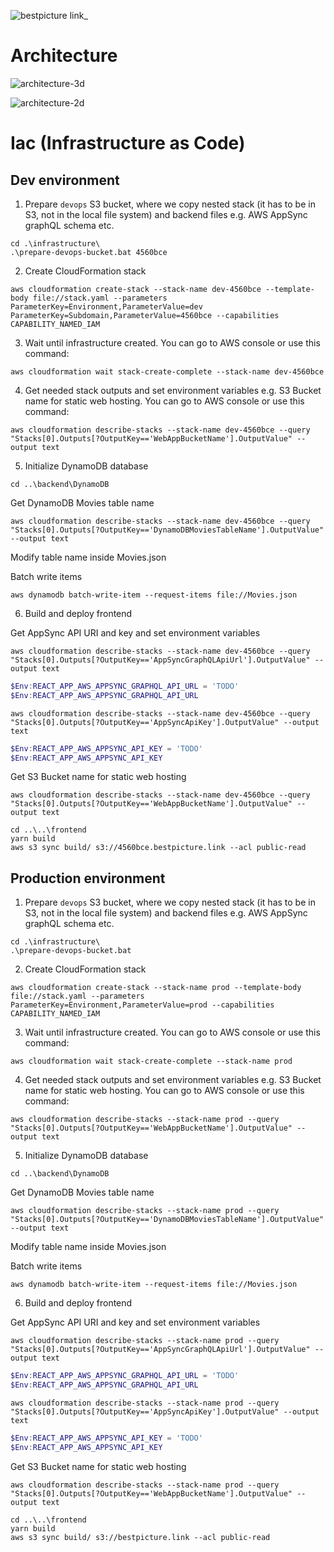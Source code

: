 ![bestpicture link_](https://user-images.githubusercontent.com/8171434/90150720-3d2df680-dd86-11ea-80cb-a3c3870587ba.png)

# Architecture

![architecture-3d](https://user-images.githubusercontent.com/8171434/90000588-aa5f6000-dc90-11ea-9028-9f967e56ca59.png)

![architecture-2d](https://user-images.githubusercontent.com/8171434/90000593-ab908d00-dc90-11ea-9616-9880242664b9.png)

# Iac (Infrastructure as Code)

## Dev environment

1. Prepare `devops` S3 bucket, where we copy nested stack (it has to be in S3, not in the local file system) and backend files e.g. AWS AppSync graphQL schema etc.

```
cd .\infrastructure\
.\prepare-devops-bucket.bat 4560bce
```

2. Create CloudFormation stack

```
aws cloudformation create-stack --stack-name dev-4560bce --template-body file://stack.yaml --parameters ParameterKey=Environment,ParameterValue=dev ParameterKey=Subdomain,ParameterValue=4560bce --capabilities CAPABILITY_NAMED_IAM
```

3. Wait until infrastructure created. You can go to AWS console or use this command:

```
aws cloudformation wait stack-create-complete --stack-name dev-4560bce
```

4. Get needed stack outputs and set environment variables e.g. S3 Bucket name for static web hosting. You can go to AWS console or use this command:

```
aws cloudformation describe-stacks --stack-name dev-4560bce --query "Stacks[0].Outputs[?OutputKey=='WebAppBucketName'].OutputValue" --output text
```

5. Initialize DynamoDB database

```
cd ..\backend\DynamoDB
```

Get DynamoDB Movies table name

```
aws cloudformation describe-stacks --stack-name dev-4560bce --query "Stacks[0].Outputs[?OutputKey=='DynamoDBMoviesTableName'].OutputValue" --output text
```

Modify table name inside Movies.json

Batch write items

```
aws dynamodb batch-write-item --request-items file://Movies.json
```

6. Build and deploy frontend

Get AppSync API URI and key and set environment variables

```
aws cloudformation describe-stacks --stack-name dev-4560bce --query "Stacks[0].Outputs[?OutputKey=='AppSyncGraphQLApiUrl'].OutputValue" --output text
```

```powershell
$Env:REACT_APP_AWS_APPSYNC_GRAPHQL_API_URL = 'TODO'
$Env:REACT_APP_AWS_APPSYNC_GRAPHQL_API_URL
```

```
aws cloudformation describe-stacks --stack-name dev-4560bce --query "Stacks[0].Outputs[?OutputKey=='AppSyncApiKey'].OutputValue" --output text
```

```powershell
$Env:REACT_APP_AWS_APPSYNC_API_KEY = 'TODO'
$Env:REACT_APP_AWS_APPSYNC_API_KEY
```

Get S3 Bucket name for static web hosting

```
aws cloudformation describe-stacks --stack-name dev-4560bce --query "Stacks[0].Outputs[?OutputKey=='WebAppBucketName'].OutputValue" --output text
```

```
cd ..\..\frontend
yarn build
aws s3 sync build/ s3://4560bce.bestpicture.link --acl public-read
```

## Production environment

1. Prepare `devops` S3 bucket, where we copy nested stack (it has to be in S3, not in the local file system) and backend files e.g. AWS AppSync graphQL schema etc.

```
cd .\infrastructure\
.\prepare-devops-bucket.bat
```

2. Create CloudFormation stack

```
aws cloudformation create-stack --stack-name prod --template-body file://stack.yaml --parameters ParameterKey=Environment,ParameterValue=prod --capabilities CAPABILITY_NAMED_IAM
```

3. Wait until infrastructure created. You can go to AWS console or use this command:

```
aws cloudformation wait stack-create-complete --stack-name prod
```

4. Get needed stack outputs and set environment variables e.g. S3 Bucket name for static web hosting. You can go to AWS console or use this command:

```
aws cloudformation describe-stacks --stack-name prod --query "Stacks[0].Outputs[?OutputKey=='WebAppBucketName'].OutputValue" --output text
```

5. Initialize DynamoDB database

```
cd ..\backend\DynamoDB
```

Get DynamoDB Movies table name

```
aws cloudformation describe-stacks --stack-name prod --query "Stacks[0].Outputs[?OutputKey=='DynamoDBMoviesTableName'].OutputValue" --output text
```

Modify table name inside Movies.json

Batch write items

```
aws dynamodb batch-write-item --request-items file://Movies.json
```

6. Build and deploy frontend

Get AppSync API URI and key and set environment variables

```
aws cloudformation describe-stacks --stack-name prod --query "Stacks[0].Outputs[?OutputKey=='AppSyncGraphQLApiUrl'].OutputValue" --output text
```

```powershell
$Env:REACT_APP_AWS_APPSYNC_GRAPHQL_API_URL = 'TODO'
$Env:REACT_APP_AWS_APPSYNC_GRAPHQL_API_URL
```

```
aws cloudformation describe-stacks --stack-name prod --query "Stacks[0].Outputs[?OutputKey=='AppSyncApiKey'].OutputValue" --output text
```

```powershell
$Env:REACT_APP_AWS_APPSYNC_API_KEY = 'TODO'
$Env:REACT_APP_AWS_APPSYNC_API_KEY
```

Get S3 Bucket name for static web hosting

```
aws cloudformation describe-stacks --stack-name prod --query "Stacks[0].Outputs[?OutputKey=='WebAppBucketName'].OutputValue" --output text
```

```
cd ..\..\frontend
yarn build
aws s3 sync build/ s3://bestpicture.link --acl public-read
```

